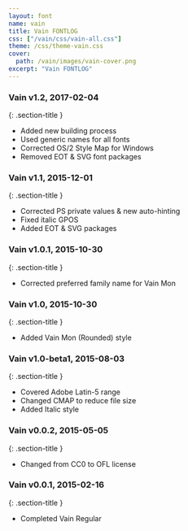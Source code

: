 ```yaml
---
layout: font
name: vain
title: Vain FONTLOG
css: ["/vain/css/vain-all.css"]
theme: /css/theme-vain.css
cover:
  path: /vain/images/vain-cover.png
excerpt: "Vain FONTLOG"
---
```


### Vain v1.2, 2017-02-04
{: .section-title }

- Added new building process
- Used generic names for all fonts
- Corrected OS/2 Style Map for Windows
- Removed EOT & SVG font packages

### Vain v1.1, 2015-12-01
{: .section-title }

- Corrected PS private values & new auto-hinting
- Fixed italic GPOS
- Added EOT & SVG packages

### Vain v1.0.1, 2015-10-30
{: .section-title }

- Corrected preferred family name for Vain Mon

### Vain v1.0, 2015-10-30
{: .section-title }

- Added Vain Mon (Rounded) style

### Vain v1.0-beta1, 2015-08-03
{: .section-title }

- Covered Adobe Latin-5 range
- Changed CMAP to reduce file size
- Added Italic style

### Vain v0.0.2, 2015-05-05
{: .section-title }

- Changed from CC0 to OFL license

### Vain v0.0.1, 2015-02-16
{: .section-title }

- Completed Vain Regular
